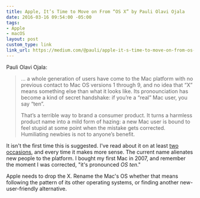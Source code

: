 ```yaml
---
title: Apple, It’s Time to Move on From “OS X” by Pauli Olavi Ojala
date: 2016-03-16 09:54:00 -05:00
tags:
- Apple
- macOS
layout: post
custom_type: link
link_url: https://medium.com/@pauli/apple-it-s-time-to-move-on-from-os-x-cb94d167c77d
---
```


Pauli Olavi Ojala:

> … a whole generation of users have come to the Mac platform with no previous contact to Mac OS versions 1 through 9, and no idea that “X” means something else than what it looks like. Its pronounciation has become a kind of secret handshake: if you’re a “real” Mac user, you say “ten”.
>
> That’s a terrible way to brand a consumer product. It turns a harmless product name into a mild form of hazing: a new Mac user is bound to feel stupid at some point when the mistake gets corrected. Humiliating newbies is not to anyone’s benefit.

It isn't the first time this is suggested. I've read about it on at least [two](http://www.macworld.com/article/2922517/the-end-of-os-x-a-modest-proposal.html) [occasions](http://www.512pixels.net/blog/2015/9/os-x-el-capitan-review), and every time it makes more sense. The current name alienates new people to the platform. I bought my first Mac in 2007, and remember the moment I was corrected, "it's pronounced *OS ten*."

Apple needs to drop the X. Rename the Mac's OS whether that means following the pattern of its other operating systems, or finding another new-user-friendly alternative.
